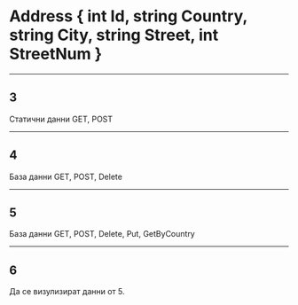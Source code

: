 Address {
	int Id,
	string Country,
	string City,
	string Street,
	int StreetNum
}
=================================
-----------
3
-----------
Статични данни
GET, POST


-----------
4
-----------
База данни
GET, POST, Delete


-----------
5
-----------
База данни
GET, POST, Delete, Put, GetByCountry


-----------
6
-----------
Да се визулизират данни от 5.

